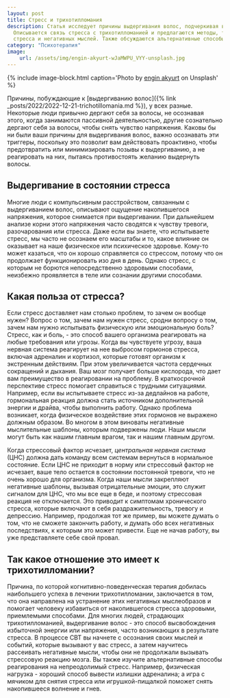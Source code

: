 ```yaml
---
layout: post
title: Стресс и трихотилломания
description: Статья исследует причины выдергивания волос, подчеркивая важность осознания триггеров для предотвращения этого поведения.
  Описывается связь стресса с трихотилломанией и предлагаются методы, такие как когнитивно-поведенческая терапия, для снижения 
  стресса и негативных мыслей. Также обсуждаются альтернативные способы снятия напряжения, например, физическая активность и стрессовые игрушки.
category: "Психотерапия"
image:
    url: /assets/img/engin-akyurt-wJaMWPU_VYY-unsplash.jpg
---
```



{% include image-block.html
caption='Photo by <a href="https://unsplash.com/@enginakyurt" rel="nofollow">engin akyurt</a> on Unsplash'
%}

Причины, побуждающие к [выдергиванию волос]({% link _posts/2022/2022-12-21-trichotillomania.md %}), у всех разные. Некоторые люди привычно дергают себя за волосы, не осознавая этого,
когда занимаются пассивной деятельностью, другие сознательно дергают себя за волосы, чтобы снять чувство напряжения. Каковы бы ни
были ваши причины для выдергивания волос, важно осознавать эти триггеры, поскольку это позволит вам действовать проактивно, 
чтобы предотвратить или минимизировать позывы к выдергиванию, а не реагировать на них, пытаясь противостоять желанию выдернуть волосы.

## Выдергивание в состоянии стресса

Многие люди с компульсивным расстройством, связанным с выдергиванием волос, описывают ощущение накопившегося напряжения, которое снимается
при выдергивании. При дальнейшем анализе корни этого напряжения часто сводятся к чувству тревоги, разочарования или стресса. Даже если вы знаете, 
что испытываете стресс, мы часто не осознаем его масштабы и то, какое влияние он оказывает на наше физическое или психическое здоровье. 
Кому-то может казаться, что он хорошо справляется со стрессом, потому что он продолжает функционировать изо дня в день. Однако стресс, 
с которым не борются непосредственно здоровыми способами, неизбежно проявляется в теле или сознании другими способами.

## Какая польза от стресса?

Если стресс доставляет нам столько проблем, то зачем он вообще нужен? Вопрос о том, зачем нам нужен стресс, сродни вопросу о 
том, зачем нам нужно испытывать физическую или эмоциональную боль? Стресс, как и боль, - это способ вашего организма реагировать 
на любые требования или угрозы. Когда вы чувствуете угрозу, ваша нервная система реагирует на нее выбросом гормонов стресса, 
включая адреналин и кортизол, которые готовят организм к экстренным действиям. При этом увеличивается частота сердечных сокращений 
и дыхания. Ваш мозг получает больше кислорода, что дает вам преимущество в реагировании на проблему. В краткосрочной перспективе 
стресс помогает справиться с трудными ситуациями. Например, если вы испытываете стресс из-за дедлайнов на работе, гормональная реакция 
должна стать источником дополнительной энергии и драйва, чтобы выполнить работу. Однако проблема возникает, когда физическое воздействие 
этих гормонов не выражено должным образом. Во многом в этом виноваты негативные мыслительные шаблоны, которым подвержены люди. 
Наши мысли могут быть как нашим главным врагом, так и нашим главным другом.

Когда стрессовый фактор исчезает, *центральная нервная система* (ЦНС) должна дать команду всем системам вернуться в нормальное состояние. 
Если ЦНС не приходит в норму или стрессовый фактор не исчезает, ваше тело остается в состоянии постоянной тревоги, что не очень 
хорошо для организма. Когда наши мысли закрепляют негативные шаблоны, вызывая отрицательные эмоции, это служит сигналом для ЦНС, 
что мы все еще в беде, и поэтому стрессовая реакция не отключается. Это приводит к симптомам хронического стресса, которые включают
в себя раздражительность, тревогу и депрессию. Например, продолжая тот же пример, вы можете думать о том, что не сможете закончить 
работу, и думать обо всех негативных последствиях, к которым это может привести. Еще не начав работу, вы уже представляете себе свой провал.

## Так какое отношение это имеет к трихотилломании?

Причина, по которой когнитивно-поведенческая терапия добилась наибольшего успеха в лечении трихотилломании, заключается в том, что
она направлена на устранение этих негативных мыслеобразов и помогает человеку избавиться от накопившегося стресса здоровыми, 
приемлемыми способами. Для многих людей, страдающих трихотилломанией, выдергивание волос - это способ высвобождения избыточной
энергии или напряжения, часто возникающих в результате стресса. В процессе CBT вы начнете с осознания своих мыслей и событий,
которые вызывают у вас стресс, а затем научитесь рассеивать негативные мысли, чтобы они не продолжали вызывать стрессовую реакцию 
мозга. Вы также изучите альтернативные способы реагирования на непреодолимый стресс. Например, физическая нагрузка - хороший способ 
вывести излишки адреналина; а игра с мячиком для снятия стресса или игрушкой-пищалкой поможет снять накопившееся волнение и гнев.

